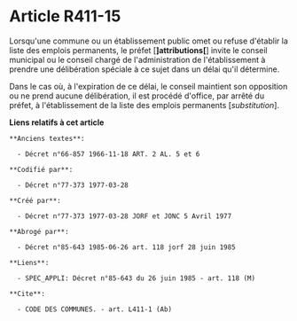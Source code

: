 # Article R411-15

Lorsqu'une commune ou un établissement public omet ou refuse d'établir la liste des emplois permanents, le préfet
[**]attributions[**] invite le conseil municipal ou le conseil chargé de l'administration de l'établissement à prendre une
délibération spéciale à ce sujet dans un délai qu'il détermine.

Dans le cas où, à l'expiration de ce délai, le conseil maintient son opposition ou ne prend aucune délibération, il est
procédé d'office, par arrêté du préfet, à l'établissement de la liste des emplois permanents [*substitution*].

**Liens relatifs à cet article**

	**Anciens textes**:

	  - Décret n°66-857 1966-11-18 ART. 2 AL. 5 et 6

	**Codifié par**:

	  - Décret n°77-373 1977-03-28

	**Créé par**:

	  - Décret n°77-373 1977-03-28 JORF et JONC 5 Avril 1977

	**Abrogé par**:

	  - Décret n°85-643 1985-06-26 art. 118 jorf 28 juin 1985

	**Liens**:

	  - SPEC_APPLI: Décret n°85-643 du 26 juin 1985 - art. 118 (M)

	**Cite**:

	  - CODE DES COMMUNES. - art. L411-1 (Ab)
